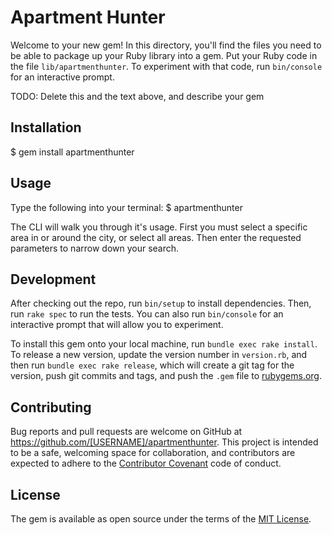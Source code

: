 # Apartment Hunter

Welcome to your new gem! In this directory, you'll find the files you need to be able to package up your Ruby library into a gem. Put your Ruby code in the file `lib/apartmenthunter`. To experiment with that code, run `bin/console` for an interactive prompt.

TODO: Delete this and the text above, and describe your gem

## Installation

$ gem install apartmenthunter

## Usage

Type the following into your terminal:
$ apartmenthunter

The CLI will walk you through it's usage. First you must select a specific area in or around the city, or select all areas. Then enter the requested parameters to narrow down your search.

## Development

After checking out the repo, run `bin/setup` to install dependencies. Then, run `rake spec` to run the tests. You can also run `bin/console` for an interactive prompt that will allow you to experiment.

To install this gem onto your local machine, run `bundle exec rake install`. To release a new version, update the version number in `version.rb`, and then run `bundle exec rake release`, which will create a git tag for the version, push git commits and tags, and push the `.gem` file to [rubygems.org](https://rubygems.org).

## Contributing

Bug reports and pull requests are welcome on GitHub at https://github.com/[USERNAME]/apartmenthunter. This project is intended to be a safe, welcoming space for collaboration, and contributors are expected to adhere to the [Contributor Covenant](http://contributor-covenant.org) code of conduct.


## License

The gem is available as open source under the terms of the [MIT License](http://opensource.org/licenses/MIT).
